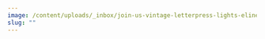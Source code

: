 ```yaml
---
image: /content/uploads/_inbox/join-us-vintage-letterpress-lights-elinedesignservices-istock-getty-images-479607666-copy.jpg
slug: ""
---
```

